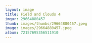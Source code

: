 ```yaml
---
layout: image
title: Field and Clouds 4
imgur: 29664880457
thumb: images/thumbs/29664880457.jpeg
image: images/29664880457.jpeg
album: 72157695356511910
---
```


